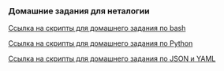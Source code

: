 ### Домашние задания для неталогии

[Ссылка на скрипты для домашнего задания по bash](https://github.com/shhhowtime/devops-netology-markov/tree/main/04-script-01-bash "Ссылка на скрипты для домашнего задания по bash")

[Ссылка на скрипты для домашнего задания по Python](https://github.com/shhhowtime/devops-netology-markov/tree/main/04-script-02-py "Ссылка на скрипты для домашнего задания по python")

[Ссылка на скрипты для домашнего задания по JSON и YAML](https://github.com/shhhowtime/devops-netology-markov/tree/main/04-script-03-yaml "Ссылка на скрипты для домашнего задания по json и yaml")

